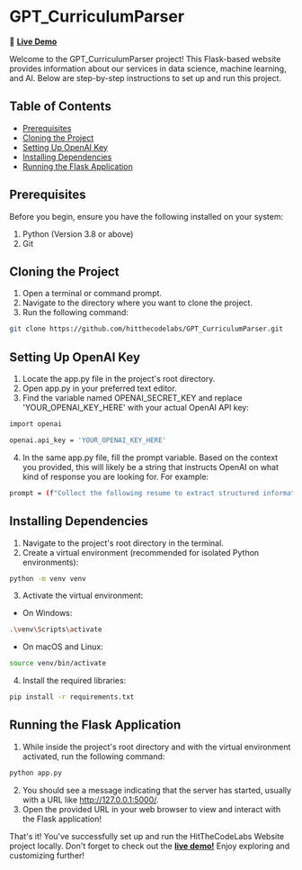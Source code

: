 # GPT_CurriculumParser 

🚀 [**Live Demo**](https://gpt-curriculum-info-extractor.uc.r.appspot.com/)

Welcome to the GPT_CurriculumParser project! This Flask-based website provides information about our services in data science, machine learning, and AI. Below are step-by-step instructions to set up and run this project.

## Table of Contents
- [Prerequisites](#prerequisites)
- [Cloning the Project](#cloning-the-project)
- [Setting Up OpenAI Key](#setting-up-openai-key)
- [Installing Dependencies](#installing-dependencies)
- [Running the Flask Application](#running-the-flask-application)

## Prerequisites
Before you begin, ensure you have the following installed on your system:
1. Python (Version 3.8 or above)
2. Git

## Cloning the Project
1. Open a terminal or command prompt.
2. Navigate to the directory where you want to clone the project.
3. Run the following command:

```bash
git clone https://github.com/hitthecodelabs/GPT_CurriculumParser.git
```

## Setting Up OpenAI Key
1. Locate the app.py file in the project's root directory.
2. Open app.py in your preferred text editor.
3. Find the variable named OPENAI_SECRET_KEY and replace 'YOUR_OPENAI_KEY_HERE' with your actual OpenAI API key:

```bash
import openai

openai.api_key = 'YOUR_OPENAI_KEY_HERE'
```

4. In the same app.py file, fill the prompt variable. Based on the context you provided, this will likely be a string that instructs OpenAI on what kind of response you are looking for. For example:
```bash
prompt = (f"Collect the following resume to extract structured information... ")
```

## Installing Dependencies
1. Navigate to the project's root directory in the terminal.
2. Create a virtual environment (recommended for isolated Python environments):

```bash
python -m venv venv
```

3. Activate the virtual environment:
- On Windows:

```bash
.\venv\Scripts\activate
```
- On  macOS and Linux:
```bash
source venv/bin/activate
```

4. Install the required libraries:
```bash
pip install -r requirements.txt
```

## Running the Flask Application
1. While inside the project's root directory and with the virtual environment activated, run the following command:

```bash
python app.py
```

2. You should see a message indicating that the server has started, usually with a URL like http://127.0.0.1:5000/.
3. Open the provided URL in your web browser to view and interact with the Flask application!

That's it! You've successfully set up and run the HitTheCodeLabs Website project locally. Don't forget to check out the [**live demo!**](https://gpt-curriculum-info-extractor.uc.r.appspot.com/) Enjoy exploring and customizing further!
